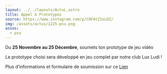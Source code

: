 ```yaml
---
layout: ../../layouts/ActuL.astro
title: Appel à Prototypes
source: https://www.instagram.com/p/C0FAtZ1oLDZ/
img: /assets/actus/1225-psu.png
assos:
  - psu
---
```


Du __25 Novembre au 25 Décembre__, soumets ton prototype de jeu vidéo

Le prototype choisi sera développé en jeu complet par notre club Lux Ludi !

Plus d’informations et formulaire de soumission sur ce [Lien](https://playsorbonne.fr/luxludi/proto/)

